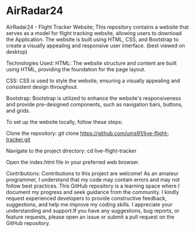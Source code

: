 # AirRadar24
AirRadar24 - Flight Tracker Website; This repository contains a website that serves as a model for flight tracking website, allowing users to download the Application. The website is built using HTML, CSS, and Bootstrap to create a visually appealing and responsive user interface. (best viewed on desktop)

Technologies Used:
HTML: The website structure and content are built using HTML, providing the foundation for the page layout.

CSS: CSS is used to style the website, ensuring a visually appealing and consistent design throughout.

Bootstrap: Bootstrap is utilized to enhance the website's responsiveness and provide pre-designed components, such as navigation bars, buttons, and grids.


To set up the website locally, follow these steps:

Clone the repository: git clone https://github.com/ums91/live-flight-tracker.git

Navigate to the project directory: cd live-flight-tracker

Open the index.html file in your preferred web browser.

Contributions:
Contributions to this project are welcome! 
As an amateur programmer, I understand that my code may contain errors and may not follow best practices. This GitHub repository is a learning space where I document my progress and seek guidance from the community. I kindly request experienced developers to provide constructive feedback, suggestions, and help me improve my coding skills. I appreciate your understanding and support.If you have any suggestions, bug reports, or feature requests, please open an issue or submit a pull request on the GitHub repository.

